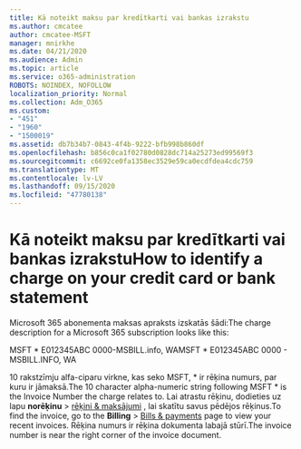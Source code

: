 ```yaml
---
title: Kā noteikt maksu par kredītkarti vai bankas izrakstu
ms.author: cmcatee
author: cmcatee-MSFT
manager: mnirkhe
ms.date: 04/21/2020
ms.audience: Admin
ms.topic: article
ms.service: o365-administration
ROBOTS: NOINDEX, NOFOLLOW
localization_priority: Normal
ms.collection: Adm_O365
ms.custom:
- "451"
- "1960"
- "1500019"
ms.assetid: db7b34b7-0843-4f4b-9222-bfb998b860df
ms.openlocfilehash: b856c0ca1f02780d0828dc714a25273ed99569f3
ms.sourcegitcommit: c6692ce0fa1358ec3529e59ca0ecdfdea4cdc759
ms.translationtype: MT
ms.contentlocale: lv-LV
ms.lasthandoff: 09/15/2020
ms.locfileid: "47780138"
---
```

# <a name="how-to-identify-a-charge-on-your-credit-card-or-bank-statement"></a><span data-ttu-id="9d9db-102">Kā noteikt maksu par kredītkarti vai bankas izrakstu</span><span class="sxs-lookup"><span data-stu-id="9d9db-102">How to identify a charge on your credit card or bank statement</span></span>

<span data-ttu-id="9d9db-103">Microsoft 365 abonementa maksas apraksts izskatās šādi:</span><span class="sxs-lookup"><span data-stu-id="9d9db-103">The charge description for a Microsoft 365 subscription looks like this:</span></span>
  
<span data-ttu-id="9d9db-104">MSFT \* E012345ABC 0000-MSBILL.info, WA</span><span class="sxs-lookup"><span data-stu-id="9d9db-104">MSFT \* E012345ABC 0000 - MSBILL.INFO, WA</span></span>
  
<span data-ttu-id="9d9db-105">10 rakstzīmju alfa-ciparu virkne, kas seko MSFT, \* ir rēķina numurs, par kuru ir jāmaksā.</span><span class="sxs-lookup"><span data-stu-id="9d9db-105">The 10 character alpha-numeric string following MSFT \* is the Invoice Number the charge relates to.</span></span> <span data-ttu-id="9d9db-106">Lai atrastu rēķinu, dodieties uz lapu **norēķinu** \> [rēķini & maksājumi](https://go.microsoft.com/fwlink/p/?linkid=848039) , lai skatītu savus pēdējos rēķinus.</span><span class="sxs-lookup"><span data-stu-id="9d9db-106">To find the invoice, go to the **Billing** \> [Bills & payments](https://go.microsoft.com/fwlink/p/?linkid=848039) page to view your recent invoices.</span></span> <span data-ttu-id="9d9db-107">Rēķina numurs ir rēķina dokumenta labajā stūrī.</span><span class="sxs-lookup"><span data-stu-id="9d9db-107">The invoice number is near the right corner of the invoice document.</span></span>